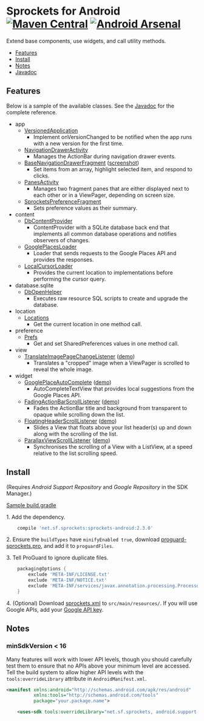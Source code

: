 Sprockets for Android [![Maven Central][5]][6] [![Android Arsenal][3]][4]
=========================================================================

Extend base components, use widgets, and call utility methods.

* [Features](#features)
* [Install](#install)
* [Notes](#notes)
* [Javadoc][1]

Features
--------

Below is a sample of the available classes. See the [Javadoc][1] for the complete reference.

* app
    * [VersionedApplication][100]
        * Implement onVersionChanged to be notified when the app runs with a new version for the first time.
    * [NavigationDrawerActivity][101]
        * Manages the ActionBar during navigation drawer events.
    * [BaseNavigationDrawerFragment][102] ([screenshot][105])
        * Set items from an array, highlight selected item, and respond to clicks.
    * [PanesActivity][103]
        * Manages two fragment panes that are either displayed next to each other or in a ViewPager, depending on screen size.
    * [SprocketsPreferenceFragment][104]
        * Sets preference values as their summary.
* content
    * [DbContentProvider][200]
        * ContentProvider with a SQLite database back end that implements all common database operations and notifies observers of changes.
    * [GooglePlacesLoader][201]
        * Loader that sends requests to the Google Places API and provides the responses.
    * [LocalCursorLoader][202]
        * Provides the current location to implementations before performing the cursor query.
* database.sqlite
    * [DbOpenHelper][300]
        * Executes raw resource SQL scripts to create and upgrade the database.
* location
    * [Locations][400]
        * Get the current location in one method call.
* preference
    * [Prefs][500]
        * Get and set SharedPreferences values in one method call.
* view
    * [TranslateImagePageChangeListener][700] ([demo][701])
        * Translates a "cropped" image when a ViewPager is scrolled to reveal the whole image.
* widget
    * [GooglePlaceAutoComplete][600] ([demo][604])
        * AutoCompleteTextView that provides local suggestions from the Google Places API.
    * [FadingActionBarScrollListener][601] ([demo][605])
        * Fades the ActionBar title and background from transparent to opaque while scrolling down the list.
    * [FloatingHeaderScrollListener][602] ([demo][606])
        * Slides a View that floats above your list header(s) up and down along with the scrolling of the list.
    * [ParallaxViewScrollListener][603] ([demo][607])
        * Synchronises the scrolling of a View with a ListView, at a speed relative to the list scrolling speed.

Install
-------

(Requires *Android Support Repository* and *Google Repository* in the SDK Manager.)

[Sample build.gradle](samples/build.gradle)

1\. Add the dependency.

```groovy
    compile 'net.sf.sprockets:sprockets-android:2.3.0'
```

2\. Ensure the `buildTypes` have `minifyEnabled true`, download [proguard-sprockets.pro][10], and add it to `proguardFiles`.

3\. Tell ProGuard to ignore duplicate files.

```groovy
    packagingOptions {
        exclude 'META-INF/LICENSE.txt'
        exclude 'META-INF/NOTICE.txt'
        exclude 'META-INF/services/javax.annotation.processing.Processor'
    }
```

4\. (Optional) Download [sprockets.xml][11] to `src/main/resources/`. If you will use Google APIs, add your [Google API key][12].

Notes
-----

### minSdkVersion < 16

Many features will work with lower API levels, though you should carefully test them to ensure that no APIs above your minimum level are accessed.  Tell the build system to allow higher API levels with the `tools:overrideLibrary` attribute in `AndroidManifest.xml`.

```xml
<manifest xmlns:android="http://schemas.android.com/apk/res/android"
          xmlns:tools="http://schemas.android.com/tools"
          package="your.package.name">

    <uses-sdk tools:overrideLibrary="net.sf.sprockets, android.support.v13"/>
```

[1]: https://pushbit.github.io/sprockets-android/apidocs/
[3]: https://img.shields.io/badge/Android%20Arsenal-Sprockets-brightgreen.svg?style=flat
[4]: https://android-arsenal.com/details/1/1243
[5]: https://img.shields.io/maven-central/v/net.sf.sprockets/sprockets-android.svg
[6]: https://search.maven.org/#search|ga|1|g%3Anet.sf.sprockets%20a%3Asprockets-android

[10]: https://raw.githubusercontent.com/pushbit/sprockets-android/master/sprockets/proguard-sprockets.pro
[11]: https://raw.githubusercontent.com/pushbit/sprockets/master/src/main/resources/net/sf/sprockets/sprockets.xml
[12]: https://console.developers.google.com/

[100]: https://pushbit.github.io/sprockets-android/apidocs/index.html?net/sf/sprockets/app/VersionedApplication.html
[101]: https://pushbit.github.io/sprockets-android/apidocs/index.html?net/sf/sprockets/app/ui/NavigationDrawerActivity.html
[102]: https://pushbit.github.io/sprockets-android/apidocs/index.html?net/sf/sprockets/app/ui/BaseNavigationDrawerFragment.html
[103]: https://pushbit.github.io/sprockets-android/apidocs/index.html?net/sf/sprockets/app/ui/PanesActivity.html
[104]: https://pushbit.github.io/sprockets-android/apidocs/index.html?net/sf/sprockets/app/ui/SprocketsPreferenceFragment.html
[105]: samples/images/BaseNavigationDrawerFragment.png

[200]: https://pushbit.github.io/sprockets-android/apidocs/index.html?net/sf/sprockets/content/DbContentProvider.html
[201]: https://pushbit.github.io/sprockets-android/apidocs/index.html?net/sf/sprockets/content/GooglePlacesLoader.html
[202]: https://pushbit.github.io/sprockets-android/apidocs/index.html?net/sf/sprockets/content/LocalCursorLoader.html

[300]: https://pushbit.github.io/sprockets-android/apidocs/index.html?net/sf/sprockets/database/sqlite/DbOpenHelper.html

[400]: https://pushbit.github.io/sprockets-android/apidocs/index.html?net/sf/sprockets/location/Locations.html

[500]: https://pushbit.github.io/sprockets-android/apidocs/index.html?net/sf/sprockets/preference/Prefs.html

[600]: https://pushbit.github.io/sprockets-android/apidocs/index.html?net/sf/sprockets/widget/GooglePlaceAutoComplete.html
[601]: https://pushbit.github.io/sprockets-android/apidocs/index.html?net/sf/sprockets/widget/FadingActionBarScrollListener.html
[602]: https://pushbit.github.io/sprockets-android/apidocs/index.html?net/sf/sprockets/widget/FloatingHeaderScrollListener.html
[603]: https://pushbit.github.io/sprockets-android/apidocs/index.html?net/sf/sprockets/widget/ParallaxViewScrollListener.html
[604]: samples/images/GooglePlaceAutoComplete.gif
[605]: samples/images/FadingActionBarScrollListener.gif
[606]: samples/images/FloatingHeaderScrollListener.gif
[607]: samples/images/ParallaxViewScrollListener.gif

[700]: https://pushbit.github.io/sprockets-android/apidocs/index.html?net/sf/sprockets/view/TranslateImagePageChangeListener.html
[701]: samples/images/TranslateImagePageChangeListener.gif

